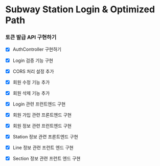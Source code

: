 # Subway Station Login & Optimized Path
### 토큰 발급 API 구현하기
- [x] AuthController 구현하기
- [x] Login 검증 기능 구현
- [x] CORS 처리 설정 추가
- [x] 회원 수정 기능 추가
- [x] 회원 삭제 기능 추가
- [x] Login 관련 프런트엔드 구현
- [x] 회원 가입 관련 프론트엔드 구현
- [x] 회원 정보 관련 프런트엔드 구현
- [x] Station 정보 관련 프론트엔드 구현
- [x] Line 정보 관련 프런트 엔드 구현
- [x] Section 정보 관련 프런트 엔드 구현 


